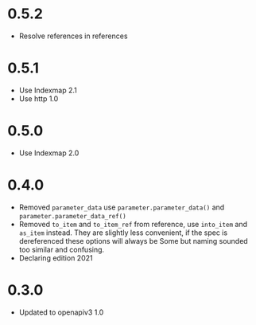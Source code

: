 # 0.5.2
- Resolve references in references

# 0.5.1
- Use Indexmap 2.1
- Use http 1.0

# 0.5.0
- Use Indexmap 2.0

# 0.4.0
- Removed `parameter_data` use `parameter.parameter_data()` and `parameter.parameter_data_ref()`
- Removed `to_item` and `to_item_ref` from reference, use `into_item` and `as_item` instead. They are slightly less convenient, if the spec is dereferenced these options will always be Some but naming sounded too similar and confusing.
- Declaring edition 2021

# 0.3.0
- Updated to openapiv3 1.0
